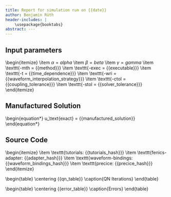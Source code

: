 ```yaml
---
title: Report for simulation run on {{date}}
author: Benjamin Rüth
header-includes: |
    \usepackage{booktabs}
abstract: ---
---
```


## Input parameters

\begin{itemize}
\item $\alpha = {{alpha}}$
\item $\beta = {{beta}}$
\item $\gamma = {{gamma}}$
\item \texttt{-mth = {{method}}}
\item \texttt{-exec = {{executable}}}
\item \texttt{-t = {{time_dependence}}}
\item \texttt{-wri = {{waveform_interpolation_strategy}}}
\item \texttt{-ctol = {{coupling_tolerance}}}
\item \texttt{-stol = {{solver_tolerance}}}
\end{itemize}

## Manufactured Solution

\begin{equation*}
u_\text{exact} = {{manufactured_solution}}
\end{equation*}

## Source Code

\begin{itemize}
\item \texttt{tutorials: {{tutorials_hash}}}
\item \texttt{fenics-adapter: {{adapter_hash}}}
\item \texttt{waveform-bindings: {{waveform_bindings_hash}}}
\item \texttt{precice: {{precice_hash}}}
\end{itemize}

\begin{table}
\centering
{{qn_table}}
\caption{QN Iterations}
\end{table}

\begin{table}
\centering
{{error_table}}
\caption{Errors}
\end{table}
